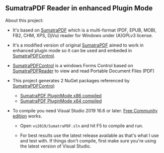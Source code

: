 ## SumatraPDF Reader in enhanced Plugin Mode

About this project:

* It's based on [SumatraPDF](https://www.sumatrapdfreader.org) which is a multi-format (PDF, EPUB, MOBI, FB2, CHM, XPS, DjVu) reader
for Windows under (A)GPLv3 license.

* It's a modified version of original [SumatraPDF](https://www.sumatrapdfreader.org) aimed to work in enhanced plugin mode so it can be used and embeded in 
[SumatraPDFControl](https://sumatrapdfcontrol.mcmonteiro.net).

* [SumatraPDFControl](https://sumatrapdfcontrol.mcmonteiro.net) is a windows Forms Control based on [SumatraPDFReader](https://www.sumatrapdfreader.org/)
to view and read Portable Document Files (PDF)

* This project generates 2 NuGet packages referenced by [SumatraPDFControl](https://sumatrapdfcontrol.mcmonteiro.net):

	* [SumatraPDF PluginMode x86 compiled](https://www.nuget.org/packages/SumatraPDF.PluginMode.x86/)
	* [SumatraPDF PluginMode x64 compiled](https://www.nuget.org/packages/SumatraPDF.PluginMode.x64/)

* To compile you need Visual Studio 2019 16.6 or later. [Free Community edition](https://www.visualstudio.com/vs/community/) works.

	* Open `vs2019/SumatraPDF.sln` and hit F5 to compile and run.

	* For best results use the latest release available as that's what I use and test with.
	If things don't compile, first make sure you're using the latest version of Visual Studio.
